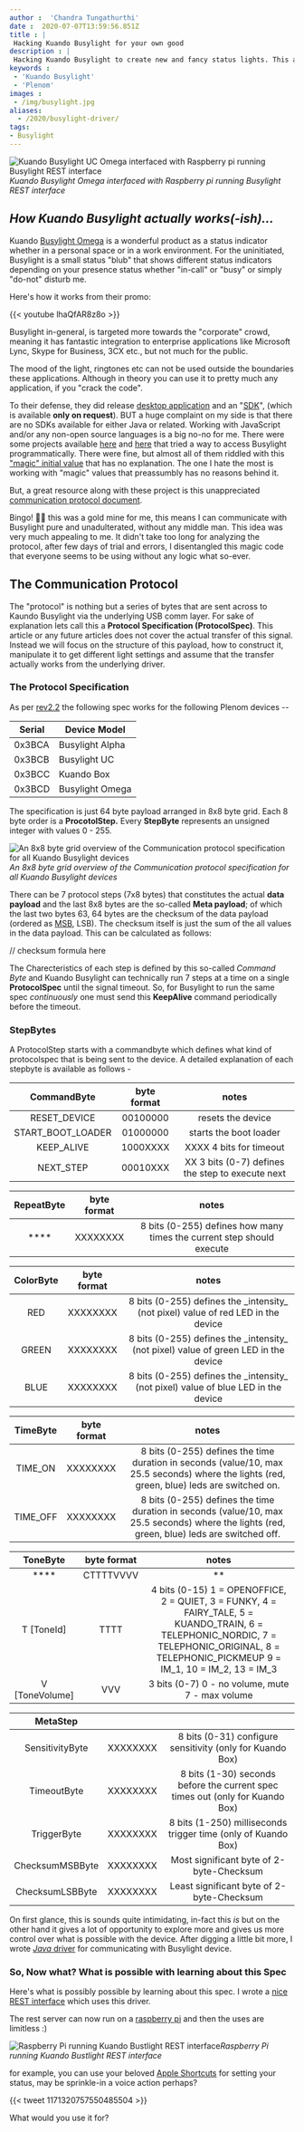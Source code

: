 ```yaml
---
author :  'Chandra Tungathurthi'
date :  2020-07-07T13:59:56.851Z
title : |
 Hacking Kuando Busylight for your own good 
description : |
 Hacking Kuando Busylight to create new and fancy status lights. This article explains how the communication protocol works.
keywords :  
 - 'Kuando Busylight'
 - 'Plenom'
images :
 - /img/busylight.jpg
aliases:
  - /2020/busylight-driver/
tags:
- Busylight
---
```

![Kuando Busylight UC Omega interfaced with Raspberry pi running Busylight REST interface](/img/busylight.jpg) _Kuando Busylight Omega interfaced with Raspberry pi running Busylight REST interface_  

## _How Kuando Busylight actually works(-ish)..._

Kuando [Busylight Omega](https://www.plenom.com/products/kuando-busylight-omega/) is a wonderful product as a status indicator whether in a personal space or in a work environment. For the uninitiated, Busylight is a small status "blub" that shows different status indicators depending on your presence status whether "in-call" or "busy" or simply "do-not" disturb me.

Here's how it works from their promo:

{{< youtube lhaQfAR8z8o >}}

Busylight in-general, is targeted more towards the "corporate" crowd, meaning it has fantastic integration to enterprise applications like Microsoft Lync, Skype for Business, 3CX etc., but not much for the public.

The mood of the light, ringtones etc can not be used outside the boundaries these applications. Although in theory you can use it to pretty much any application, if you "crack the code".

To their defense, they did release [desktop application](https://www.plenom.com/downloads/download-software/) and an "[SDK](https://www.plenom.com/downloads/download-software/#sdk)", (which is available __only on request__). BUT a huge complaint on my side is that there are no SDKs available for either Java or related. Working with JavaScript and/or any non-open source languages is a big no-no for me. There were some projects available [here](https://github.com/porsager/busylight) and [here](https://github.com/mccarthyryanc/busylight) that tried a way to access Busylight programmatically. There were fine, but almost all of them riddled with this ["magic" initial value](https://github.com/porsager/busylight/blob/master/lib/busylight.js#L43) that has no explanation. The one I hate the most is working with "magic" values that preassumbly has no reasons behind it.

But, a great resource along with these project is this unappreciated [communication protocol document](https://github.com/porsager/busylight/blob/master/Busylight.API.rev.2.2.-.22052015.pdf).

Bingo! 🎇🌟 this was a gold mine for me, this means I can communicate with Busylight pure and unadulterated, without any middle man. This idea was very much appealing to me. It didn't take too long for analyzing the protocol, after few days of trial and errors, I disentangled this magic code that everyone seems to be using without any logic what so-ever.

## The Communication Protocol

The "protocol" is nothing but a series of bytes that are sent across to Kaundo Busylight via the underlying USB comm layer. For sake of explanation lets call this a **Protocol Specification (ProtocolSpec)**. This article or any future articles does not cover the actual transfer of this signal. Instead we will focus on the structure of this payload, how to construct it, manipulate it to get different light settings and assume that the transfer actually works from the underlying driver.

### The Protocol Specification

As per [rev2.2](https://github.com/tckb/busylight_driver/blob/b59e4988e78c3d245ae6158690d1001475e71ae6/docs/Busylight.API.rev.2.2.-.22052015.pdf) the following spec works for the following Plenom devices --

| Serial | Device Model | 
|-|-| 
| 0x3BCA | Busylight Alpha | 
| 0x3BCB | Busylight UC | 
| 0x3BCC | Kuando Box | 
| 0x3BCD | Busylight Omega |

The specification is just 64 byte payload arranged in 8x8 byte grid. Each 8 byte order is a **ProcotolStep.** Every **StepByte** represents an unsigned integer with values 0 - 255.

![An 8x8 byte grid overview of the Communication protocol specification for all Kuando Busylight devices](/img/busylight_protocol.png)_An 8x8 byte grid overview of the Communication protocol specification for all Kuando Busylight devices_


There can be 7 protocol steps (7x8 bytes) that constitutes the actual **data payload** and the last 8x8 bytes are the so-called **Meta payload**; of which the last two bytes 63, 64 bytes are the checksum of the data payload (ordered as [MSB](https://en.wikipedia.org/wiki/Bit_numbering#Most_significant_byte), LSB). The checksum itself is just the sum of the all values in the data payload. This can be calculated as follows:

// checksum formula here

The Charecteristics of each step is defined by this so-called _Command Byte_ and Kuando Busylight can technically run 7 steps at a time on a single **ProtocolSpec** until the signal timeout. So, for Busylight to run the same spec _continuously_ one must send this **KeepAlive** command periodically before the timeout.

### StepBytes

A ProtocolStep starts with a commandbyte which defines what kind of protocolspec that is being sent to the device. A detailed explanation of each stepbyte is available as follows -

| CommandByte | byte format | notes |
|:-:|:-:|:-:|
| RESET\_DEVICE | 00100000 | resets the device |
| START\_BOOT\_LOADER | 01000000 | starts the boot loader |
| KEEP\_ALIVE | 1000XXXX | XXXX 4 bits for timeout |
| NEXT\_STEP | 00010XXX | XX 3 bits (0-7) defines the step to execute next |  
  
| RepeatByte | byte format | notes 
|:-:|:-:|:-:|
| \*\*\*\* | XXXXXXXX | 8 bits (0-255) defines how many times the current step should execute |  
  
| ColorByte | byte format | notes |
|:-:|:-:|:-:|
| RED | XXXXXXXX | 8 bits (0-255) defines the \_intensity\_ (not pixel) value of red LED in the device |
| GREEN | XXXXXXXX | 8 bits (0-255) defines the \_intensity\_ (not pixel) value of green LED in the device |
| BLUE | XXXXXXXX | 8 bits (0-255) defines the \_intensity\_ (not pixel) value of blue LED in the device |  
  
| TimeByte | byte format | notes |
|:-:|:-:|:-:|
| TIME\_ON | XXXXXXXX | 8 bits (0-255) defines the time duration in seconds (value/10, max 25.5 seconds) where the lights (red, green, blue) leds are switched on. |
| TIME\_OFF | XXXXXXXX | 8 bits (0-255) defines the time duration in seconds (value/10, max 25.5 seconds) where the lights (red, green, blue) leds are switched off. | 

| ToneByte | byte format | notes 
|:-:|:-:|:-:|
| \*\*\*\* | CTTTTVVVV | \*\* || C \[Tone Override Flag\] | C | 1 bit = 1 / Previous Tone will be overridden with the current one, = 0 / Tone Settings will be ignored |
| T \[ToneId\] | TTTT | 4 bits (0-15)   1 = OPENOFFICE, 2 = QUIET, 3 = FUNKY, 4 = FAIRY\_TALE, 5 = KUANDO\_TRAIN, 6 = TELEPHONIC\_NORDIC, 7 = TELEPHONIC\_ORIGINAL,  8 = TELEPHONIC\_PICKMEUP 9 = IM\_1, 10 = IM\_2, 13 = IM\_3 |
| V \[ToneVolume\] | VVV | 3 bits (0-7)  0 - no volume, mute 7 - max volume |  

| MetaStep | | |
|:-:|:-:|:-:|
| SensitivityByte | XXXXXXXX | 8 bits (0-31) configure sensitivity (only for Kuando Box) |
| TimeoutByte | XXXXXXXX | 8 bits (1-30) seconds before the current spec times out (only for Kuando Box) |
| TriggerByte | XXXXXXXX | 8 bits (1-250) milliseconds trigger time (only of Kuando Box) |
| ChecksumMSBByte | XXXXXXXX | Most significant byte of 2-byte-Checksum |
| ChecksumLSBByte | XXXXXXXX | Least significant byte of 2-byte-Checksum |

On first glance, this is sounds quite intimidating, in-fact this _is_ but on the other hand it gives a lot of opportunity to explore more and gives us more control over what is possible with the device. After digging a little bit more, I wrote [*Java* driver](https://github.com/tckb/busylight_driver) for communicating with Busylight device.

### So, Now what? What is possible with learning about this Spec

Here's what is possibly possible by learning about this spec. I wrote a [nice REST interface](https://github.com/tckb/busylight_rest) which uses this driver. 

The rest server can now run on a [raspberry pi](https://www.raspberrypi.org/) and then the uses are limitless :) 

![Raspberry Pi running Kuando Bustlight REST interface](/img/busylight_rpi.png)_Raspberry Pi running Kuando Bustlight REST interface_



for example, you can use your beloved [Apple Shortcuts](https://www.youtube.com/watch?v=3QBQz5ATS3s) for setting your status, may be sprinkle-in  a voice action perhaps?


{{< tweet 1171320757550485504 >}}

What would you use it for?